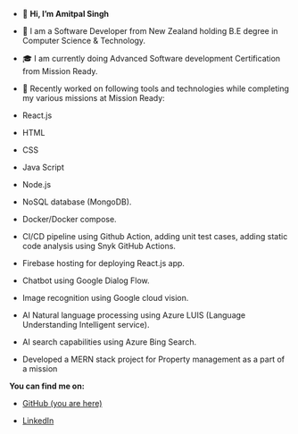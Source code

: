 - 👋 **Hi, I’m Amitpal Singh**
- 👀 I am a Software Developer from New Zealand holding B.E degree in Computer Science & Technology.
- 🎓 I am currently doing Advanced Software development Certification from Mission Ready.
- 🌱 Recently worked on following tools and technologies while completing my various missions at Mission Ready:
- React.js
- HTML
- CSS
- Java Script
- Node.js
- NoSQL database (MongoDB).
- Docker/Docker compose.
- CI/CD pipeline using Github Action, adding unit test cases, adding static code analysis using Snyk GitHub Actions.
- Firebase hosting for deploying React.js app.
- Chatbot using Google Dialog Flow.
- Image recognition using Google cloud vision.
- AI Natural language processing using Azure LUIS (Language Understanding Intelligent service).
- AI search capabilities using Azure Bing Search.

- Developed a MERN stack project for Property management as a part of a mission


**You can find me on:**

- <a href="https://github.com/amitpalnz">GitHub (you are here)</a>

- <a href="https://www.linkedin.com/in/amitpal-singh-5a85a322b" rel="nofollow">LinkedIn</a>

